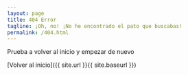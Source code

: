 ```yaml
---
layout: page
title: 404 Error
tagline: ¡Oh, no! ¡No he encontrado el pato que buscabas!
permalink: /404.html
---
```


Prueba a volver al inicio y empezar de nuevo

[Volver al inicio]({{ site.url }}{{ site.baseurl }})
